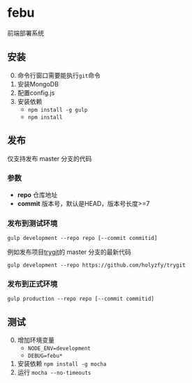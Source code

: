 # febu

前端部署系统

## 安装

0. 命令行窗口需要能执行`git`命令
0. 安装MongoDB
0. 配置config.js
0. 安装依赖
	* `npm install -g gulp`
	* `npm install`

## 发布

仅支持发布 master 分支的代码

### 参数
* **repo** 仓库地址
* **commit** 版本号，默认是HEAD，版本号长度>=7

### 发布到测试环境

	gulp development --repo repo [--commit commitid]

例如发布项目[trygit](https://github.com/holyzfy/trygit)的 master 分支的最新代码

	gulp development --repo https://github.com/holyzfy/trygit

### 发布到正式环境

	gulp production --repo repo [--commit commitid]


## 测试

0. 增加环境变量
	* `NODE_ENV=development`
	* `DEBUG=febu*`
0. 安装依赖 `npm install -g mocha`
0. 运行 `mocha --no-timeouts`